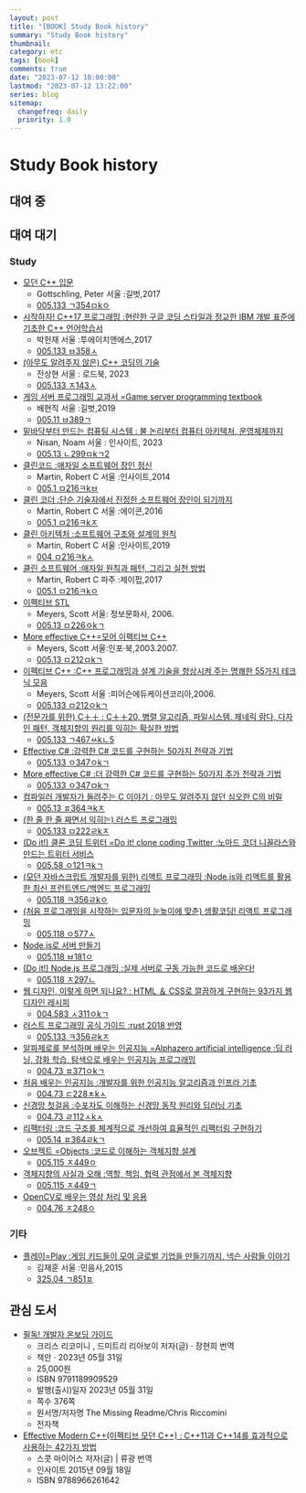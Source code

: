 ```yaml
---
layout: post
title: "[BOOK] Study Book history"
summary: "Study Book history"
thumbnail:
category: etc
tags: [book]
comments: true
date: "2023-07-12 10:00:00"
lastmod: "2023-07-12 13:22:00"
series: blog
sitemap:
  changefreq: daily
  priority: 1.0
---
```


# Study Book history

## 대여 중


## 대여 대기
### Study
- [모던 C++ 입문](https://product.kyobobook.co.kr/detail/S000001792598)
  - Gottschling, Peter    서울 :길벗,2017
  - [005.133 ㄱ354ㅁkㅇ](https://lib.suwon.ac.kr/#/search/detail/1105787)
- [시작하자! C++17 프로그래밍 :현란한 구글 코딩 스타일과 정교한 IBM 개발 표준에 기초한 C++ 언어학습서](https://product.kyobobook.co.kr/detail/S000001964312)
  - 박헌재    서울 :투에이치앤에스,2017
  - [005.133 ㅂ358ㅅ](https://lib.suwon.ac.kr/#/search/detail/1101912)
- [(아무도 알려주지 않은) C++ 코딩의 기술](https://product.kyobobook.co.kr/detail/S000201493517)
  - 전상현    서울 : 로드북, 2023
  - [005.133 ㅈ143ㅅ](https://lib.suwon.ac.kr/#/search/detail/1370089)
- [게임 서버 프로그래밍 교과서 =Game server programming textbook](https://product.kyobobook.co.kr/detail/S000001792817)
  - 배현직    서울 :길벗,2019
  - [005.11 ㅂ389ㄱ](https://lib.suwon.ac.kr/#/search/detail/1334100)
- [밑바닥부터 만드는 컴퓨팅 시스템 : 불 논리부터 컴퓨터 아키텍처, 운영체제까지](https://product.kyobobook.co.kr/detail/S000201485097)
  - Nisan, Noam    서울 : 인사이트, 2023
  - [005.13 ㄴ299ㅁkㄱ2](https://lib.suwon.ac.kr/#/search/detail/1370945)
- [클린코드 :애자일 소프트웨어 장인 정신](https://product.kyobobook.co.kr/detail/S000001032980)
  - Martin, Robert C    서울 :인사이트,2014
  - [005.1 ㅁ216ㅋkㅂ](https://lib.suwon.ac.kr/#/search/detail/1337971)
- [클린 코더 :단순 기술자에서 진정한 소프트웨어 장인이 되기까지](https://product.kyobobook.co.kr/detail/S000000935891)
  - Martin, Robert C    서울 :에이콘,2016
  - [005.1 ㅁ216ㅋkㅈ](https://lib.suwon.ac.kr/#/search/detail/1337970)
- [클린 아키텍처 :소프트웨어 구조와 설계의 원칙](https://product.kyobobook.co.kr/detail/S000001033082)
  - Martin, Robert C    서울 :인사이트,2019
  - [004 ㅁ216ㅋkㅅ](https://lib.suwon.ac.kr/#/search/detail/1337934)
- [클린 소프트웨어 :애자일 원칙과 패턴, 그리고 실천 방법](https://product.kyobobook.co.kr/detail/S000001875106)
  - Martin, Robert C    파주 :제이펍,2017
  - [005.1 ㅁ216ㅋkㅇ](https://lib.suwon.ac.kr/#/search/detail/1337972)
- [이펙티브 STL](https://product.kyobobook.co.kr/detail/S000000832801)
  - Meyers, Scott    서울: 정보문화사, 2006.
  - [005.13 ㅁ226ㅇkㄱ](https://lib.suwon.ac.kr/#/search/detail/702638)
- [More effective C++=모어 이펙티브 C++](https://product.kyobobook.co.kr/detail/S000000832889)
  - Meyers, Scott    서울:인포·북,2003.2007.
  - [005.13 ㅁ212ㅁkㄱ](https://lib.suwon.ac.kr/#/search/detail/636459)
- [이펙티브 C++ :C++ 프로그래밍과 설계 기술을 향상시켜 주는 명쾌한 55가지 테크닉 모음](https://product.kyobobook.co.kr/detail/S000000676779)
  - Meyers, Scott    서울 :피어슨에듀케이션코리아,2006.
  - [005.133 ㅁ212ㅇkㄱ](https://lib.suwon.ac.kr/#/search/detail/700829)
- [(전문가를 위한) C＋＋ : C＋＋20, 병렬 알고리즘, 파일시스템, 제네릭 람다, 다자인 패턴, 객체지향의 원리를 익히는 확실한 방법](https://product.kyobobook.co.kr/detail/S000201305611)
  - [005.133 ㄱ467ㅆkㄴ5](https://lib.suwon.ac.kr/#/search/detail/1370229)
- [Effective C# :강력한 C# 코드를 구현하는 50가지 전략과 기법](https://product.kyobobook.co.kr/detail/S000001809981)
  - [005.133 ㅇ347ㅇkㄱ](https://lib.suwon.ac.kr/#/search/detail/1357524)
- [More effective C# :더 강력한 C# 코드를 구현하는 50가지 추가 전략과 기법](https://product.kyobobook.co.kr/detail/S000001810063)
  - [005.133 ㅇ347ㅁkㄱ](https://lib.suwon.ac.kr/#/search/detail/1357525)
- [컴파일러 개발자가 들려주는 C 이야기 : 아무도 알려주지 않던 심오한 C의 비밀](https://product.kyobobook.co.kr/detail/S000001033126)
  - [005.13 ㅍ364ㅋkㅈ](https://lib.suwon.ac.kr/#/search/detail/1360967)
- [(한 줄 한 줄 짜면서 익히는) 러스트 프로그래밍](https://product.kyobobook.co.kr/detail/S000061351231)
  - [005.133 ㅁ222ㄹkㅈ](https://lib.suwon.ac.kr/#/search/detail/1364641)
- [(Do it!) 클론 코딩 트위터 =Do it! clone coding Twitter :노마드 코더 니꼴라스와 만드는 트위터 서비스](https://product.kyobobook.co.kr/detail/S000001818026)
  - [005.58 ㅇ121ㅋkㄱ](https://lib.suwon.ac.kr/#/search/detail/1358516)
- [(모던 자바스크립트 개발자를 위한) 리액트 프로그래밍 :Node.js와 리액트를 활용한 최신 프런트엔드/백엔드 프로그래밍](https://product.kyobobook.co.kr/detail/S000001766313)
  - [005.118 ㅋ356ㄹkㅇ](https://lib.suwon.ac.kr/#/search/detail/1105709)
- [(처음 프로그래밍을 시작하는 입문자의 눈높이에 맞춘) 생활코딩! 리액트 프로그래밍](https://product.kyobobook.co.kr/detail/S000001766458)
  - [005.118 ㅇ577ㅅ](https://lib.suwon.ac.kr/#/search/detail/1361539)
- [Node.js로 서버 만들기](https://product.kyobobook.co.kr/detail/S000001624718)
  - [005.118 ㅂ181ㅇ](https://lib.suwon.ac.kr/#/search/detail/1366795)
- [(Do it!) Node.js 프로그래밍 :실제 서버로 구동 가능한 코드로 배운다!](https://product.kyobobook.co.kr/detail/S000001900875)
  - [005.118 ㅈ297ㄴ](https://lib.suwon.ac.kr/#/search/detail/1105704)
- [웹 디자인, 이렇게 하면 되나요? : HTML ＆ CSS로 깔끔하게 구현하는 93가지 웹 디자인 레시피](https://product.kyobobook.co.kr/detail/S000200087416)
  - [004.583 ㅅ311ㅇkㄱ](https://lib.suwon.ac.kr/#/search/detail/1367269)
- [러스트 프로그래밍 공식 가이드 :rust 2018 반영](https://product.kyobobook.co.kr/detail/S000001916945)
  - [005.133 ㅋ356ㄹkㅈ](https://lib.suwon.ac.kr/#/search/detail/1337578)
- [알파제로를 분석하며 배우는 인공지능 =Alphazero artificial intelligence :딥 러닝, 강화 학습, 탐색으로 배우는 인공지능 프로그래밍](https://product.kyobobook.co.kr/detail/S000001916953)
  - [004.73 ㅍ371ㅇkㄱ](https://lib.suwon.ac.kr/#/search/detail/1337111)
- [처음 배우는 인공지능 :개발자를 위한 인공지능 알고리즘과 인프라 기초](https://product.kyobobook.co.kr/detail/S000001057719)
  - [004.73 ㄷ228ㅊkㅅ](https://lib.suwon.ac.kr/#/search/detail/1102232)
- [신경망 첫걸음 :수포자도 이해하는 신경망 동작 원리와 딥러닝 기초](https://product.kyobobook.co.kr/detail/S000001057736)
  - [004.73 ㄹ112ㅅkㅅ](https://lib.suwon.ac.kr/#/search/detail/1102469)
- [리팩터링 :코드 구조를 체계적으로 개선하여 효율적인 리팩터링 구현하기](https://product.kyobobook.co.kr/detail/S000001810241)
  - [005.14 ㅍ364ㄹkㄱ](https://lib.suwon.ac.kr/#/search/detail/1340376)
- [오브젝트 =Objects :코드로 이해하는 객체지향 설계](https://product.kyobobook.co.kr/detail/S000001766367)
  - [005.115 ㅈ449ㅇ](https://lib.suwon.ac.kr/#/search/detail/1340377)
- [객체지향의 사실과 오해 :역할, 책임, 협력 관점에서 본 객체지향](https://product.kyobobook.co.kr/detail/S000001628109)
  - [005.115 ㅈ449ㄱ](https://lib.suwon.ac.kr/#/search/detail/1340378)
- [OpenCV로 배우는 영상 처리 및 응용](https://product.kyobobook.co.kr/detail/S000001076285)
  - [004.76 ㅈ248ㅇ](https://lib.suwon.ac.kr/#/search/detail/1097455)


### 기타
- [플레이=Play :게임 키드들이 모여 글로벌 기업을 만들기까지, 넥슨 사람들 이야기](https://product.kyobobook.co.kr/detail/S000000619486)
  - 김재훈    서울 :민음사,2015
  - [325.04 ㄱ851ㅍ](https://lib.suwon.ac.kr/#/search/detail/1102694)

## 관심 도서
- [필독! 개발자 온보딩 가이드](https://product.kyobobook.co.kr/detail/S000202318866)
  - 크리스 리코미니 , 드미트리 리아보이 저자(글) · 장현희 번역
  - 책만 · 2023년 05월 31일
  - 25,000원
  - ISBN    9791189909529
  - 발행(출시)일자    2023년 05월 31일
  - 쪽수    376쪽
  - 원서명/저자명    The Missing Readme/Chris Riccomini
  - 전자책
- [Effective Modern C++(이펙티브 모던 C++) : C++11과 C++14를 효과적으로 사용하는 42가지 방법](https://product.kyobobook.co.kr/detail/S000001033019)
  - 스콧 마이어스 저자(글)  | 류광 번역
  - 인사이트 2015년 09월 18일
  - ISBN  9788966261642
